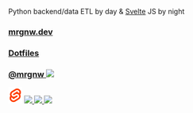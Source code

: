 Python backend/data ETL by day & [Svelte](https://svelte.dev) JS by night

### [mrgnw.dev](https://mrgnw.dev)
### [Dotfiles](https://github.com/mrgnw/dotfiles)


<h3>
         <a href="https://twitter.com/mrgnw">
         @mrgnw
         <img src="https://svgshare.com/i/Mom.svg" width="14"></img> 
         </a>
</h3>



<p>
         <a href="https://svelte.dev"><img src="https://raw.githubusercontent.com/sveltejs/branding/master/svelte-logo.svg" width="28"></img></a>
         <a href="https://fastapi.tiangolo.com">
                  <img src="https://upload.wikimedia.org/wikipedia/commons/c/c3/Python-logo-notext.svg" width="30"></img>
                  <img src="https://svgshare.com/i/Mpb.svg" width="32"></img>
         </a>
         <a href="https://postgresql.org">
         <img src="https://wiki.postgresql.org/images/a/a4/PostgreSQL_logo.3colors.svg" width="28"></img>
         </a>
         
<p>
